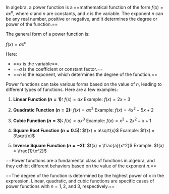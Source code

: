 In algebra, a power function is a ==mathematical function of the form $f(x) = ax^n$, where $a$ and $n$ are constants, and $x$ is the variable. The exponent $n$ can be any real number, positive or negative, and it determines the degree or power of the function.==

The general form of a power function is:

$f(x) = ax^n$

Here:
- ==$x$ is the variable==.
- ==$a$ is the coefficient or constant factor.==
- ==$n$ is the exponent, which determines the degree of the function.==

Power functions can take various forms based on the value of $n$, leading to different types of functions. Here are a few examples:

1. **Linear Function ($n = 1$):**
   $f(x) = ax$
   Example: $f(x) = 2x + 3$

2. **Quadratic Function ($n = 2$):**
   $f(x) = ax^2$
   Example: $f(x) = 4x^2 - 5x + 2$

3. **Cubic Function ($n = 3$):**
   $f(x) = ax^3$
   Example: $f(x) = x^3 + 2x^2 - x + 1$

4. **Square Root Function ($n = 0.5$):**
   $f(x) = a\sqrt{x}$
   Example: $f(x) = 3\sqrt{x}$

5. **Inverse Square Function ($n = -2$):**
   $f(x) = \frac{a}{x^2}$
   Example: $f(x) = \frac{1}{x^2}$

==Power functions are a fundamental class of functions in algebra, and they exhibit different behaviors based on the value of the exponent $n$.== 

==The degree of the function is determined by the highest power of $x$ in the expression. Linear, quadratic, and cubic functions are specific cases of power functions with $n = 1, 2,$ and $3$, respectively.==